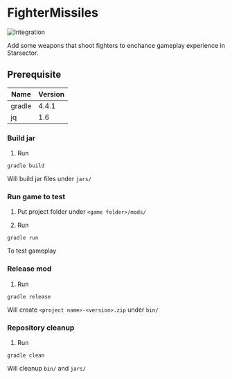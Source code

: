 # FighterMissiles

![Integration](https://github.com/DarkbordermanModding/Starsector-FighterMissiles/workflows/Integration/badge.svg)

Add some weapons that shoot fighters to enchance gameplay experience in Starsector.

## Prerequisite

| Name | Version |
| --- | --- |
| gradle | 4.4.1 |
| jq | 1.6 |

### Build jar

1. Run
```
gradle build
```
Will build jar files under `jars/`

### Run game to test

1. Put project folder under `<game folder>/mods/`

2. Run
```
gradle run
```
To test gameplay

### Release mod

1. Run
```
gradle release
```
Will create `<project name>-<version>.zip` under `bin/`

### Repository cleanup

1. Run
```
gradle clean
```
Will cleanup `bin/` and `jars/`
